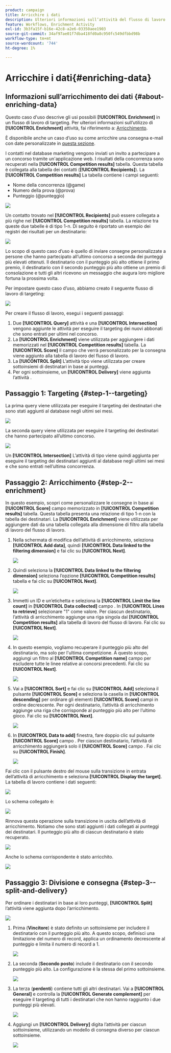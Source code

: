 ```yaml
---
product: campaign
title: Arricchire i dati
description: Ulteriori informazioni sull’attività del flusso di lavoro Arricchimento
feature: Workflows, Enrichment Activity
exl-id: 3b3fa15f-b16e-42c8-a2e6-03350aee1903
source-git-commit: 34af97ae01f7dba418fd0a8c950fc549dfbbd98b
workflow-type: tm+mt
source-wordcount: '744'
ht-degree: 1%

---
```


# Arricchire i dati{#enriching-data}



## Informazioni sull’arricchimento dei dati {#about-enriching-data}

Questo caso d&#39;uso descrive gli usi possibili **[!UICONTROL Enrichment]** in un flusso di lavoro di targeting. Per ulteriori informazioni sull’utilizzo di **[!UICONTROL Enrichment]** attività, fai riferimento a: [Arricchimento](enrichment.md).

È disponibile anche un caso d’uso su come arricchire una consegna e-mail con date personalizzate in [questa sezione](email-enrichment-with-custom-date-fields.md).

I contatti nel database marketing vengono inviati un invito a partecipare a un concorso tramite un&#39;applicazione web. I risultati della concorrenza sono recuperati nella **[!UICONTROL Competition results]** tabella. Questa tabella è collegata alla tabella dei contatti (**[!UICONTROL Recipients]**). La **[!UICONTROL Competition results]** La tabella contiene i campi seguenti:

* Nome della concorrenza (@game)
* Numero della prova (@prova)
* Punteggio (@punteggio)

![](assets/uc1_enrich_1.png)

Un contatto trovato nel **[!UICONTROL Recipients]** può essere collegata a più righe nel **[!UICONTROL Competition results]** tabella. La relazione tra queste due tabelle è di tipo 1-n. Di seguito è riportato un esempio dei registri dei risultati per un destinatario:

![](assets/uc1_enrich_2.png)

Lo scopo di questo caso d’uso è quello di inviare consegne personalizzate a persone che hanno partecipato all’ultimo concorso a seconda dei punteggi più elevati ottenuti. Il destinatario con il punteggio più alto ottiene il primo premio, il destinatario con il secondo punteggio più alto ottiene un premio di consolazione e tutti gli altri ricevono un messaggio che augura loro migliore fortuna la prossima volta.

Per impostare questo caso d’uso, abbiamo creato il seguente flusso di lavoro di targeting:

![](assets/uc1_enrich_3.png)

Per creare il flusso di lavoro, esegui i seguenti passaggi:

1. Due **[!UICONTROL Query]** attività e una **[!UICONTROL Intersection]** vengono aggiunte le attività per eseguire il targeting dei nuovi abbonati che sono entrati per ultimi nel concorso.
1. La **[!UICONTROL Enrichment]** viene utilizzata per aggiungere i dati memorizzati nel **[!UICONTROL Competition results]** tabella. La **[!UICONTROL Score]** il campo che verrà personalizzato per la consegna viene aggiunto alla tabella di lavoro del flusso di lavoro.
1. La **[!UICONTROL Split]** L’attività tipo viene utilizzata per creare sottoinsiemi di destinatari in base ai punteggi.
1. Per ogni sottoinsieme, un **[!UICONTROL Delivery]** viene aggiunta l’attività .

## Passaggio 1: Targeting {#step-1--targeting}

La prima query viene utilizzata per eseguire il targeting dei destinatari che sono stati aggiunti al database negli ultimi sei mesi.

![](assets/uc1_enrich_4.png)

La seconda query viene utilizzata per eseguire il targeting dei destinatari che hanno partecipato all’ultimo concorso.

![](assets/uc1_enrich_5.png)

Un **[!UICONTROL Intersection]** L’attività di tipo viene quindi aggiunta per eseguire il targeting dei destinatari aggiunti al database negli ultimi sei mesi e che sono entrati nell’ultima concorrenza.

## Passaggio 2: Arricchimento {#step-2--enrichment}

In questo esempio, scopri come personalizzare le consegne in base ai **[!UICONTROL Score]** campo memorizzato in **[!UICONTROL Competition results]** tabella. Questa tabella presenta una relazione di tipo 1-n con la tabella dei destinatari. La **[!UICONTROL Enrichment]** viene utilizzata per aggiungere dati da una tabella collegata alla dimensione di filtro alla tabella di lavoro del flusso di lavoro.

1. Nella schermata di modifica dell’attività di arricchimento, seleziona **[!UICONTROL Add data]**, quindi **[!UICONTROL Data linked to the filtering dimension]** e fai clic su **[!UICONTROL Next]**.

   ![](assets/uc1_enrich_6.png)

1. Quindi seleziona la **[!UICONTROL Data linked to the filtering dimension]** seleziona l’opzione **[!UICONTROL Competition results]** tabella e fai clic su **[!UICONTROL Next]**.

   ![](assets/uc1_enrich_7.png)

1. Immetti un ID e un’etichetta e seleziona la **[!UICONTROL Limit the line count]** in **[!UICONTROL Data collected]** campo . In **[!UICONTROL Lines to retrieve]** selezionare &quot;1&quot; come valore. Per ciascun destinatario, l’attività di arricchimento aggiunge una riga singola dal **[!UICONTROL Competition results]** alla tabella di lavoro del flusso di lavoro. Fai clic su **[!UICONTROL Next]**.

   ![](assets/uc1_enrich_8.png)

1. In questo esempio, vogliamo recuperare il punteggio più alto del destinatario, ma solo per l&#39;ultima competizione. A questo scopo, aggiungi un filtro al **[!UICONTROL Competition name]** campo per escludere tutte le linee relative ai concorsi precedenti. Fai clic su **[!UICONTROL Next]**.

   ![](assets/uc1_enrich_9.png)

1. Vai a **[!UICONTROL Sort]** e fai clic su **[!UICONTROL Add]** seleziona il pulsante **[!UICONTROL Score]** e seleziona la casella in **[!UICONTROL descending]** per ordinare gli elementi **[!UICONTROL Score]** campi in ordine decrescente. Per ogni destinatario, l’attività di arricchimento aggiunge una riga che corrisponde al punteggio più alto per l’ultimo gioco. Fai clic su **[!UICONTROL Next]**.

   ![](assets/uc1_enrich_10.png)

1. In **[!UICONTROL Data to add]** finestra, fare doppio clic sul pulsante **[!UICONTROL Score]** campo . Per ciascun destinatario, l’attività di arricchimento aggiungerà solo il **[!UICONTROL Score]** campo . Fai clic su **[!UICONTROL Finish]**.

   ![](assets/uc1_enrich_11.png)

Fai clic con il pulsante destro del mouse sulla transizione in entrata dell’attività di arricchimento e seleziona **[!UICONTROL Display the target]**. La tabella di lavoro contiene i dati seguenti:

![](assets/uc1_enrich_13.png)

Lo schema collegato è:

![](assets/uc1_enrich_15.png)

Rinnova questa operazione sulla transizione in uscita dell’attività di arricchimento. Notiamo che sono stati aggiunti i dati collegati ai punteggi dei destinatari. Il punteggio più alto di ciascun destinatario è stato recuperato.

![](assets/uc1_enrich_12.png)

Anche lo schema corrispondente è stato arricchito.

![](assets/uc1_enrich_14.png)

## Passaggio 3: Divisione e consegna {#step-3--split-and-delivery}

Per ordinare i destinatari in base ai loro punteggi, **[!UICONTROL Split]** l’attività viene aggiunta dopo l’arricchimento.

![](assets/uc1_enrich_18.png)

1. Prima (**Vincitore**) è stato definito un sottoinsieme per includere il destinatario con il punteggio più alto. A questo scopo, definisci una limitazione del numero di record, applica un ordinamento decrescente al punteggio e limita il numero di record a 1.

   ![](assets/uc1_enrich_16.png)

1. La seconda (**Secondo posto**) include il destinatario con il secondo punteggio più alto. La configurazione è la stessa del primo sottoinsieme.

   ![](assets/uc1_enrich_17.png)

1. La terza (**perdenti**) contiene tutti gli altri destinatari. Vai a **[!UICONTROL General]** e controlla la **[!UICONTROL Generate complement]** per eseguire il targeting di tutti i destinatari che non hanno raggiunto i due punteggi più elevati.

   ![](assets/uc1_enrich_19.png)

1. Aggiungi un **[!UICONTROL Delivery]** digita l’attività per ciascun sottoinsieme, utilizzando un modello di consegna diverso per ciascun sottoinsieme.

   ![](assets/uc1_enrich_20.png)

